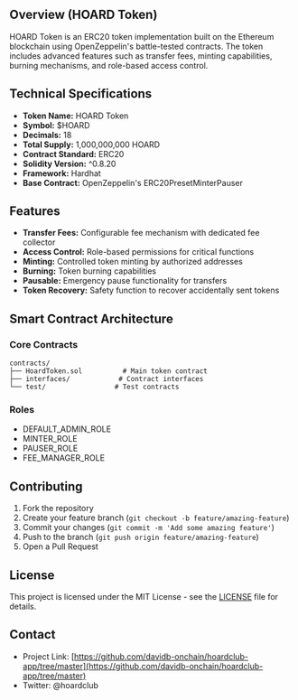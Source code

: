 ## Overview (HOARD Token)
HOARD Token is an ERC20 token implementation built on the Ethereum blockchain using OpenZeppelin's battle-tested contracts. The token includes advanced features such as transfer fees, minting capabilities, burning mechanisms, and role-based access control.

## Technical Specifications

- **Token Name:** HOARD Token
- **Symbol:** $HOARD
- **Decimals:** 18
- **Total Supply:** 1,000,000,000 HOARD
- **Contract Standard:** ERC20
- **Solidity Version:** ^0.8.20
- **Framework:** Hardhat
- **Base Contract:** OpenZeppelin's ERC20PresetMinterPauser

## Features

- **Transfer Fees:** Configurable fee mechanism with dedicated fee collector
- **Access Control:** Role-based permissions for critical functions
- **Minting:** Controlled token minting by authorized addresses
- **Burning:** Token burning capabilities
- **Pausable:** Emergency pause functionality for transfers
- **Token Recovery:** Safety function to recover accidentally sent tokens

## Smart Contract Architecture

### Core Contracts

```
contracts/
├── HoardToken.sol          # Main token contract
├── interfaces/            # Contract interfaces
└── test/                 # Test contracts
```

### Roles

- DEFAULT_ADMIN_ROLE
- MINTER_ROLE
- PAUSER_ROLE
- FEE_MANAGER_ROLE

## Contributing

1. Fork the repository
2. Create your feature branch (`git checkout -b feature/amazing-feature`)
3. Commit your changes (`git commit -m 'Add some amazing feature'`)
4. Push to the branch (`git push origin feature/amazing-feature`)
5. Open a Pull Request

## License

This project is licensed under the MIT License - see the [LICENSE](LICENSE) file for details.

## Contact

- Project Link: [https://github.com/davidb-onchain/hoardclub-app/tree/master](https://github.com/davidb-onchain/hoardclub-app/tree/master)
- Twitter: @hoardclub
